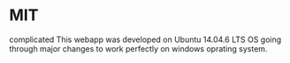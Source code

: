 # MIT
complicated 
This webapp was developed on Ubuntu 14.04.6 LTS OS 
going through major changes to work perfectly on windows oprating system.
